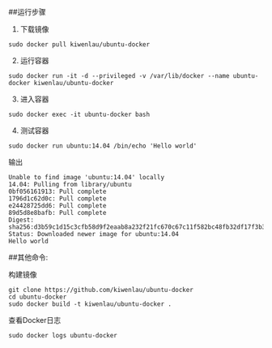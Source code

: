 ##运行步骤

1. 下载镜像

```
sudo docker pull kiwenlau/ubuntu-docker
```

2. 运行容器

```
sudo docker run -it -d --privileged -v /var/lib/docker --name ubuntu-docker kiwenlau/ubuntu-docker
```

3. 进入容器

```
sudo docker exec -it ubuntu-docker bash
```

4. 测试容器

```
sudo docker run ubuntu:14.04 /bin/echo 'Hello world'
```

输出

```
Unable to find image 'ubuntu:14.04' locally
14.04: Pulling from library/ubuntu
0bf056161913: Pull complete 
1796d1c62d0c: Pull complete 
e24428725dd6: Pull complete 
89d5d8e8bafb: Pull complete 
Digest: sha256:d3b59c1d15c3cfb58d9f2eaab8a232f21fc670c67c11f582bc48fb32df17f3b3
Status: Downloaded newer image for ubuntu:14.04
Hello world
```

##其他命令:

构建镜像

```
git clone https://github.com/kiwenlau/ubuntu-docker
cd ubuntu-docker
sudo docker build -t kiwenlau/ubuntu-docker .
```

查看Docker日志

```
sudo docker logs ubuntu-docker
```

